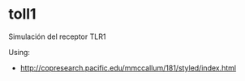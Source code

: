 # toll1
Simulación del receptor TLR1

Using:
- http://copresearch.pacific.edu/mmccallum/181/styled/index.html
